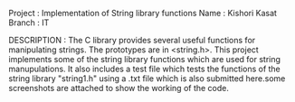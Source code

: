 Project : Implementation of String library functions
Name : Kishori Kasat
Branch : IT

DESCRIPTION :
The C library provides several useful functions for manipulating strings. The prototypes are in <string.h>.
This  project implements some of the string library functions which are used for string manupulations. It also includes a test file which tests the functions of the string library "string1.h" using a .txt file which is also submitted here.some screenshots are attached to show the working of the code. 
